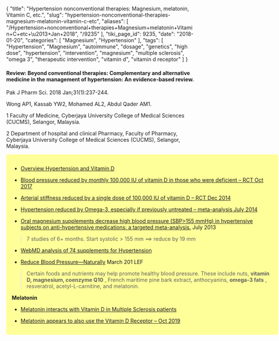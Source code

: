 {
    "title": "Hypertension nonconventional therapies: Magnesium, melatonin, Vitamin C, etc.",
    "slug": "hypertension-nonconventional-therapies-magnesium-melatonin-vitamin-c-etc",
    "aliases": [
        "/Hypertension+nonconventional+therapies+Magnesium+melatonin+Vitamin+C+etc+\u2013+Jan+2018",
        "/9235"
    ],
    "tiki_page_id": 9235,
    "date": "2018-01-20",
    "categories": [
        "Magnesium",
        "Hypertension"
    ],
    "tags": [
        "Hypertension",
        "Magnesium",
        "autoimmune",
        "dosage",
        "genetics",
        "high dose",
        "hypertension",
        "intervention",
        "magnesium",
        "multiple sclerosis",
        "omega 3",
        "therapeutic intervention",
        "vitamin d",
        "vitamin d receptor"
    ]
}


#### Review: Beyond conventional therapies: Complementary and alternative medicine in the management of hypertension: An evidence-based review.

Pak J Pharm Sci. 2018 Jan;31(1):237-244.

Wong AP1, Kassab YW2, Mohamed AL2, Abdul Qader AM1.

1 Faculty of Medicine, Cyberjaya University College of Medical Sciences (CUCMS), Selangor, Malaysia.

2 Department of hospital and clinical Pharmacy, Faculty of Pharmacy, Cyberjaya University College of Medical Sciences (CUCMS), Selangor, Malaysia.

<div class="border" style="background-color:#FF9;padding:15px;margin:10px 0;border-radius:5px;width:700px">

* [Overview Hypertension and Vitamin D](/posts/overview-hypertension-and-vitamin-d)

* [Blood pressure reduced by monthly 100,000 IU of vitamin D in those who were deficient – RCT Oct 2017](/posts/blood-pressure-reduced-by-monthly-100000-iu-of-vitamin-d-in-those-who-were-deficient-rct)

* [Arterial stiffness reduced by a single dose of 100,000 IU of vitamin D – RCT Dec 2014](/posts/arterial-stiffness-reduced-by-a-single-dose-of-100000-iu-of-vitamin-d-rct)

* [Hypertension reduced by Omega-3, especially if previously untreated – meta-analysis July 2014](/posts/hypertension-reduced-by-omega-3-especially-if-previously-untreated-meta-analysis)

* [Oral magnesium supplements decrease high blood pressure (SBP>155 mmHg) in hypertensive subjects on anti-hypertensive medications: a targeted meta-analysis.](http://www.ncbi.nlm.nih.gov/pubmed/24134861) July 2013

> 7 studies of 6+ months. Start  systolic > 155 mm ==> reduce by 19 mm

* [WebMD analysis of 74 supplements for Hypertension](http://www.webmd.com/vitamins-supplements/condition-1280-Hypertension.aspx?print=true)

* [Reduce Blood Pressure—Naturally](http://www.lef.org/Magazine/2010/3/Reduce-Blood-Pressure-Naturally/Page-01) March 201 LEF

> Certain foods and nutrients may help promote healthy blood pressure. These include nuts, **vitamin D, magnesium, coenzyme Q10** , French maritime pine bark extract, anthocyanins,  **omega-3 fats** , resveratrol, acetyl-L-carnitine, and melatonin.

 **Melatonin** 

* [Melatonin interacts with Vitamin D in Multiple Sclerosis patients](/posts/melatonin-interacts-with-vitamin-d-in-multiple-sclerosis-patients)

* [Melatonin appears to also use the Vitamin D Receptor – Oct 2019](/posts/melatonin-appears-to-also-use-the-vitamin-d-receptor)